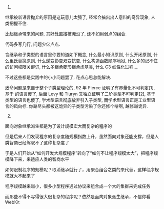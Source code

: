 1.
继承被新语言抛弃的原因是这玩意儿太强了, 经常会搞出出人意料的奇异现象, 人类把握不住.

比起继承带来的问题, 其好处直接被淹没了, 还不如用弱点的组合.

代码多写几行, 问题少亿点点.


含继承和子类型的语言里你要知道如下概念, 什么最小知识原则, 什么开闭原则, 什么里氏替换原则, 什么逆变协变双变抗变, 什么构造函数顺序地狱, 什么多的记不住的访问权限关键词, 什么多继承菱形继承虚基类, 什么 C3 线性化过程....

不过这些都是实践中的小小问题罢了, 花点心思总能解决.

致命问题是来自于整个子类型理论的, 92 年 Pierce 证明了有界量化不可判定[1], 基于 
 的语言傻了, 后面 Levy 和 Tiuryn 又独立证明了二阶类型不可判定[2], 基于 
 类型的语言也傻了, 学术型语言彻底放弃引入子类型, 而学术型语言正是工业型语言的风向标.
你路尽头都被这诡异的子类型污染了你还修个啥啊, 越修越诡异.

2.
面向对象继承派生都是为了设计规模宏大而复杂的程序的

但是后来人们发现程序的复杂度随规模指数上升，虽然面向对象还能支撑，但是人类智商已经驾驭不了这种复杂度了

于是人们开始从“如何开发大规模程序”转向了“如何不让程序规模太大”，把程序规模降下来，来适应人类的智商水平

如何限制程序的规模呢？取消继承就行了，用聚合组合之类的来代替，这样程序规模就大不起来了

程序规模越来越小，很多小型程序通过协议来组合成一个大的集群来完成任务

而那些不得不写得很大很复杂的程序呢？依然是面向对象派生继承，不信你看WebKit